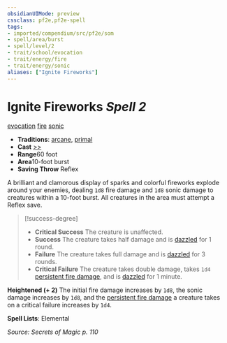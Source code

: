 ```yaml
---
obsidianUIMode: preview
cssclass: pf2e,pf2e-spell
tags:
- imported/compendium/src/pf2e/som
- spell/area/burst
- spell/level/2
- trait/school/evocation
- trait/energy/fire
- trait/energy/sonic
aliases: ["Ignite Fireworks"]
---
```

# Ignite Fireworks *Spell 2*   
[evocation](evocation.md)  [fire](fire.md)  [sonic](sonic.md)  

- **Traditions**: [arcane](arcane.md), [primal](primal.md)
- **Cast** [>>](chapter-9-playing-the-game.md#Actions "Two-Action") 
- **Range**60 foot
- **Area**10-foot burst
- **Saving Throw** Reflex

A brilliant and clamorous display of sparks and colorful fireworks explode around your enemies, dealing `1d8` fire damage and `1d8` sonic damage to creatures within a 10-foot burst. All creatures in the area must attempt a Reflex save.

> [!success-degree] 
> - **Critical Success** The creature is unaffected.
> - **Success** The creature takes half damage and is [dazzled](conditions.md#Dazzled) for 1 round.
> - **Failure** The creature takes full damage and is [dazzled](conditions.md#Dazzled) for 3 rounds.
> - **Critical Failure** The creature takes double damage, takes `1d4` [persistent fire damage](conditions.md#Persistent%20Damage), and is [dazzled](conditions.md#Dazzled) for 1 minute.

**Heightened (+ 2)** The initial fire damage increases by `1d8`, the sonic damage increases by `1d8`, and the [persistent fire damage](conditions.md#Persistent%20Damage) a creature takes on a critical failure increases by `1d4`.

**Spell Lists**: Elemental

*Source: Secrets of Magic p. 110*